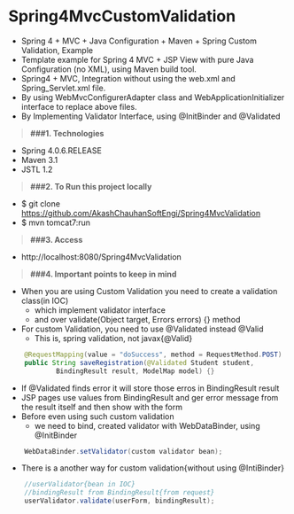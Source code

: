 # Spring4MvcCustomValidation

* Spring 4 + MVC + Java Configuration + Maven + Spring Custom Validation, Example
* Template example for Spring 4 MVC + JSP View with pure Java Configuration (no XML), using Maven build tool.
* Spring4 + MVC, Integration without using the web.xml and Spring_Servlet.xml file. 
* By using WebMvcConfigurerAdapter class and WebApplicationInitializer interface to replace above files.
* By Implementing Validator Interface, using @InitBinder and @Validated

> **###1. Technologies**
* Spring 4.0.6.RELEASE
* Maven 3.1
* JSTL 1.2

> **###2. To Run this project locally**
* $ git clone https://github.com/AkashChauhanSoftEngi/Spring4MvcValidation
* $ mvn tomcat7:run

> **###3.  Access** 
* http://localhost:8080/Spring4MvcValidation

> **###4. Important points to keep in mind**
* When you are using Custom Validation you need to create a validation class(in IOC)
  - which implement validator interface
  - and over validate(Object target, Errors errors) {} method
* For custom Validation, you need to use @Validated instead @Valid
  - This is, spring validation, not javax{@Valid}
```java
	@RequestMapping(value = "doSuccess", method = RequestMethod.POST)
	public String saveRegistration(@Validated Student student,
			BindingResult result, ModelMap model) {}
```
* If @Validated finds error it will store those erros in BindingResult result
* JSP pages use values from BindingResult and ger error message from the result itself and then show with the form
* Before even using such custom validation
  - we need to bind, created validator with WebDataBinder, using @InitBinder
```java
	WebDataBinder.setValidator(custom validator bean);
```
* There is a another way for custom validation{without using @IntiBinder}
```java
	//userValidator{bean in IOC}
	//bindingResult from BindingResult{from request}
	userValidator.validate(userForm, bindingResult);
```
